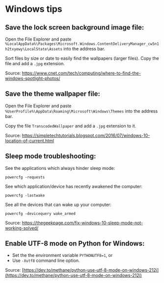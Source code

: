 # Windows tips

## Save the lock screen background image file:

Open the File Explorer and paste `%LocalAppData%\Packages\Microsoft.Windows.ContentDeliveryManager_cw5n1h2txyewy\LocalState\Assets` into the address bar.

Sort files by size or date to easily find the wallpapers (larger files). Copy the file and add a `.jpg` extension.

Source: https://www.cnet.com/tech/computing/where-to-find-the-windows-spotlight-photos/

## Save the theme wallpaper file:

Open the File Explorer and paste `%UserProfile%\AppData\Roaming\Microsoft\Windows\Themes` into the address bar.

Copy the file `TranscodedWallpaper` and add a `.jpg` extension to it.

Source: https://simpletechtutorials.blogspot.com/2016/07/windows-10-location-of-current.html

## Sleep mode troubleshooting:

See the applications which always hinder sleep mode:
```
powercfg -requests
```

See which application/device has recently awakened the computer:
```
powercfg -lastwake
```

See all the devices that can wake up your computer:
```
powercfg -devicequery wake_armed
```

Source: https://thegeekpage.com/fix-windows-10-sleep-mode-not-working-solved/

## Enable UTF-8 mode on Python for Windows:

+ Set the the environment variable `PYTHONUTF8=1`, or
+ Use `-Xutf8` command line option.

Source: [https://dev.to/methane/python-use-utf-8-mode-on-windows-212i](https://dev.to/methane/python-use-utf-8-mode-on-windows-212i)
